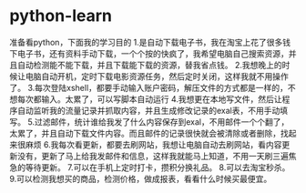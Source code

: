 # python-learn

准备看python，下面我的学习目的
1.是自动下载电子书，我在淘宝上花了很多钱下电子书，还有资料手动下载，一个个按的快疯了，我希望电脑自己搜索资源，并且自动检测能不能下载，并且下载能下载的资源，替我省点钱。
2.我想晚上的时候让电脑自动开机，定时下载电影资源任务，然后定时关闭，这样我就不用操作了。
3.每次登陆xshell，都要手动输入账户密码，解压文件的方式都是一样的，不想每次都输入。太累了，可以写脚本自动运行
4.我想更在本地写文件，然后让程序自动监听我的流量记录并抓取内容，并且生成修改记录的exal表，不用手动填写。
5.过滤邮件，统计谁给我发了什么内容保存到exal，不用邮件一个个翻了，太累了，并且自动下载文件内容。而且邮件的记录很快就会被清除或者删除，找起来很麻烦
6.我每次看更新，都要去刷网站，我想让电脑自动去刷网站，看内容更新没有，更新了马上给我发邮件和信息，这样我就能马上知道，不用一天刷三遍焦急的等待更新。
7.可以在手机上定时打卡，攒积分换礼品。
8.可以去淘宝秒杀。
9.可以检测我想买的商品，检测价格，做成报表，看看什么时候买最便宜。
